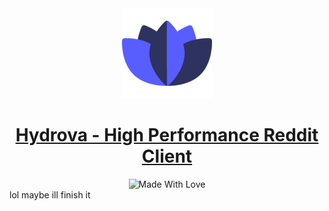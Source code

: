 <div align="center">
	<a href="https://hydrova.chazzox.uk/#/">
		<img
			alt="Hydrova"
			src="https://raw.githubusercontent.com/chazzox/Hydrova/master/static/icon-144x144.png"
			height="144px"
		/>
	</a>
	<h1>
		<a href="https://hydrova.chazzox.uk/#/">Hydrova - High Performance Reddit Client</a>
	</h1>
	<img
		src="https://camo.githubusercontent.com/ff817852f0d676a36eaa3108d380e0052e689d9e0bc3eb42818fb21008708420/68747470733a2f2f696d672e736869656c64732e696f2f62616467652f4d616465253230576974682d4c6f76652d6f72616e67652e737667"
		alt="Made With Love"
	/>
</div>
lol maybe ill finish it

